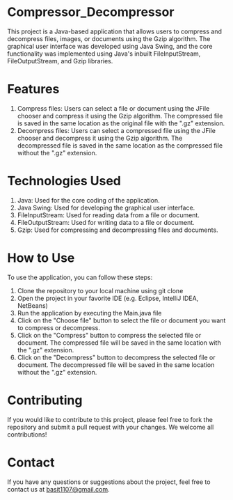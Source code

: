 # Compressor_Decompressor
This project is a Java-based application that allows users to compress and decompress files, images, or documents using the Gzip algorithm. The graphical user interface was developed using Java Swing, and the core functionality was implemented using Java's inbuilt FileInputStream, FileOutputStream, and Gzip libraries.

# Features
1. Compress files: Users can select a file or document using the JFile chooser and compress it using the Gzip algorithm. The compressed file is saved in the same location as the original file with the ".gz" extension.
2. Decompress files: Users can select a compressed file using the JFile chooser and decompress it using the Gzip algorithm. The decompressed file is saved in the same location as the compressed file without the ".gz" extension.

# Technologies Used
1. Java: Used for the core coding of the application.
2. Java Swing: Used for developing the graphical user interface.
3. FileInputStream: Used for reading data from a file or document.
4. FileOutputStream: Used for writing data to a file or document.
5. Gzip: Used for compressing and decompressing files and documents.

# How to Use
To use the application, you can follow these steps:

1. Clone the repository to your local machine using git clone <repo-url>
2. Open the project in your favorite IDE (e.g. Eclipse, IntelliJ IDEA, NetBeans)
3. Run the application by executing the Main.java file
4. Click on the "Choose file" button to select the file or document you want to compress or decompress.
5. Click on the "Compress" button to compress the selected file or document. The compressed file will be saved in the same location with the ".gz" extension.
6. Click on the "Decompress" button to decompress the selected file or document. The decompressed file will be saved in the same location without the ".gz" extension.

# Contributing
If you would like to contribute to this project, please feel free to fork the repository and submit a pull request with your changes. We welcome all contributions!

# Contact
If you have any questions or suggestions about the project, feel free to contact us at basit1107@gmail.com.
